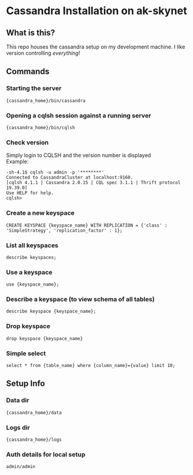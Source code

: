Cassandra Installation on ak-skynet
===================================

## What is this?
This repo houses the cassandra setup on my development machine. I like version controlling *everything*!

## Commands
### Starting the server
    {cassandra_home}/bin/cassandra

### Opening a cqlsh session against a running server
    {cassandra_home}/bin/cqlsh

### Check version
Simply login to CQLSH and the version number is displayed      
Example: 

    -sh-4.1$ cqlsh -u admin -p '********'
    Connected to CassandraCluster at localhost:9160.
    [cqlsh 4.1.1 | Cassandra 2.0.15 | CQL spec 3.1.1 | Thrift protocol 19.39.0]
    Use HELP for help.
    cqlsh>
    
### Create a new keyspace
    CREATE KEYSPACE {keyspace_name} WITH REPLICATION = {'class' : 'SimpleStrategy', 'replication_factor' : 1};
        
### List all keyspaces
    describe keyspaces;   
         
### Use a keyspace
    use {keyspace_name};
         
### Describe a keyspace (to view schema of all tables)         
    describe keyspace {keyspace_name};
    
### Drop keyspace
    drop keyspace {keyspace_name}         

### Simple select
    select * from {table_name} where {column_name}={value} limit 10;

## Setup Info
### Data dir
    {cassandra_home}/data

### Logs dir
    {cassandra_home}/logs
    
### Auth details for local setup
    admin/admin
    
    
